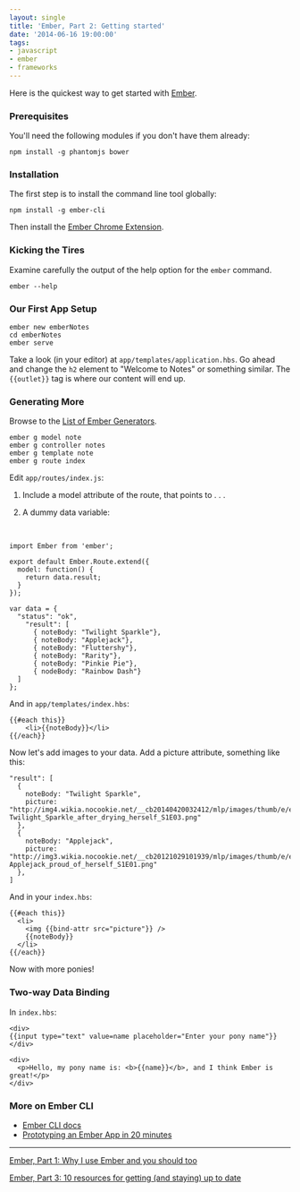 ```yaml
---
layout: single
title: 'Ember, Part 2: Getting started'
date: '2014-06-16 19:00:00'
tags:
- javascript
- ember
- frameworks
---
```


Here is the quickest way to get started with [Ember](http://emberjs.com/).
### Prerequisites

You'll need the following modules if you don't have them already:

    npm install -g phantomjs bower

### Installation

The first step is to install the command line tool globally:

    npm install -g ember-cli

Then install the [Ember Chrome Extension](https://chrome.google.com/webstore/detail/ember-inspector/bmdblncegkenkacieihfhpjfppoconhi).

### Kicking the Tires

Examine carefully the output of the help option for the `ember` command.

    ember --help

### Our First App Setup

    ember new emberNotes
    cd emberNotes
    ember serve

Take a look (in your editor) at `app/templates/application.hbs`. Go ahead and change the `h2` element to "Welcome to Notes" or something similar. The `{{outlet}}` tag is where our content will end up.

### Generating More

Browse to the [List of Ember Generators](https://github.com/cavneb/loom-generators-ember-appkit/tree/master/loom/generators).

    ember g model note
    ember g controller notes
    ember g template note
    ember g route index

Edit `app/routes/index.js`:

1. Include a model attribute of the route, that points to . . . 

2. A dummy data variable:

<br>
    
    import Ember from 'ember';
    
    export default Ember.Route.extend({
      model: function() {
	    return data.result;
      }
	});

	var data = {
	  "status": "ok",
	    "result": [
    	  { noteBody: "Twilight Sparkle"},
    	  { noteBody: "Applejack"},
    	  { noteBody: "Fluttershy"},
    	  { noteBody: "Rarity"},
    	  { noteBody: "Pinkie Pie"},
    	  { nodeBody: "Rainbow Dash"}
  	  ]
	};

And in `app/templates/index.hbs`:

	{{#each this}}
  		<li>{{noteBody}}</li>
	{{/each}}

Now let's add images to your data. Add a picture attribute, something like this:

	"result": [
      {
        noteBody: "Twilight Sparkle",
		picture: "http://img4.wikia.nocookie.net/__cb20140420032412/mlp/images/thumb/e/e0/Twilight_Sparkle_after_drying_herself_S1E03.png/209px-Twilight_Sparkle_after_drying_herself_S1E03.png"
      },
      {
        noteBody: "Applejack",
        picture: "http://img3.wikia.nocookie.net/__cb20121029101939/mlp/images/thumb/e/ee/Applejack_proud_of_herself_S1E01.png/209px-Applejack_proud_of_herself_S1E01.png"
      },
   	]

And in your `index.hbs`:

	{{#each this}}
  	  <li>
    	<img {{bind-attr src="picture"}} />
    	{{noteBody}}
  	  </li>
	{{/each}}

Now with more ponies!

### Two-way Data Binding

In `index.hbs`:

	<div>
	{{input type="text" value=name placeholder="Enter your pony name"}}
	</div>

	<div>
	  <p>Hello, my pony name is: <b>{{name}}</b>, and I think Ember is great!</p>
	</div>

### More on Ember CLI

* [Ember CLI docs](http://iamstef.net/ember-cli/)
* [Prototyping an Ember App in 20 minutes](https://www.youtube.com/watch?v=Hm8XsgKT0Qw)

<hr>

[Ember, Part 1: Why I use Ember and you should too](https://www.codefellows.org/blog/ember-part-1-why-i-use-ember-and-you-should-too)

[Ember, Part 3: 10 resources for getting (and staying) up to date](https://www.codefellows.org/blog/ember-part-3-10-resources-for-getting-and-staying-up-to-date)